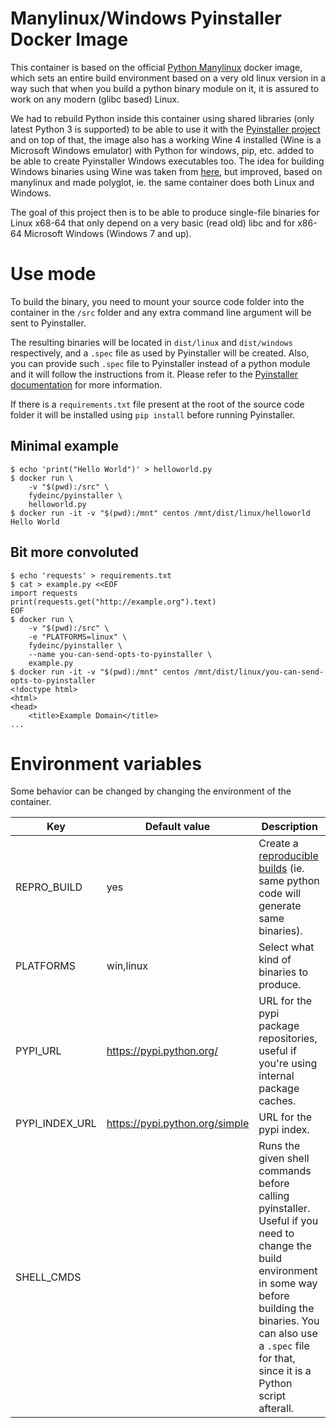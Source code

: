 # Manylinux/Windows Pyinstaller Docker Image

This container is based on the official [Python Manylinux](https://github.com/pypa/manylinux/) docker image, which sets an entire build environment based on a very old linux version in a way such that when you build a python binary module on it, it is assured to work on any modern (glibc based) Linux.

We had to rebuild Python inside this container using shared libraries (only latest Python 3 is supported)
to be able to use it with the [Pyinstaller project](https://pyinstaller.org) and on top of that, the image also has a working Wine 4 installed (Wine is a Microsoft Windows emulator) with Python for windows, pip, etc. added to be able to create Pyinstaller Windows executables too. The idea for building Windows binaries using Wine was taken from [here](https://github.com/cdrx/docker-pyinstaller), but improved, based on manylinux and made polyglot, ie. the same container does both Linux and Windows.

The goal of this project then is to be able to produce single-file binaries for Linux x68-64 that only depend on a very basic (read old) libc and for x86-64 Microsoft Windows (Windows 7 and up).

# Use mode

To build the binary, you need to mount your source code folder into the container in the `/src` folder and any extra command line argument will be sent to Pyinstaller.

The resulting binaries will be located in `dist/linux` and `dist/windows` respectively, and a `.spec` file as used by Pyinstaller will be created. Also, you can provide such `.spec` file to Pyinstaller instead of a python module and it will follow the instructions from it. Please refer to the [Pyinstaller documentation](https://pyinstaller.readthedocs.io/en/stable/spec-files.html) for more information.

If there is a `requirements.txt` file present at the root of the source code folder it will be installed using `pip install` before running Pyinstaller.

## Minimal example
```
$ echo 'print("Hello World")' > helloworld.py
$ docker run \
    -v "$(pwd):/src" \
    fydeinc/pyinstaller \
    helloworld.py
$ docker run -it -v "$(pwd):/mnt" centos /mnt/dist/linux/helloworld
Hello World
```

## Bit more convoluted
```
$ echo 'requests' > requirements.txt
$ cat > example.py <<EOF
import requests
print(requests.get("http://example.org").text)
EOF
$ docker run \
    -v "$(pwd):/src" \
    -e "PLATFORMS=linux" \
    fydeinc/pyinstaller \
    --name you-can-send-opts-to-pyinstaller \
    example.py
$ docker run -it -v "$(pwd):/mnt" centos /mnt/dist/linux/you-can-send-opts-to-pyinstaller
<!doctype html>
<html>
<head>
    <title>Example Domain</title>
...
```

# Environment variables

Some behavior can be changed by changing the environment of the container.

| Key | Default value | Description |
|-----|---------------|-------------|
|REPRO_BUILD|yes|Create a [reproducible builds](https://pyinstaller.readthedocs.io/en/stable/advanced-topics.html#creating-a-reproducible-build) (ie. same python code will generate same binaries).|
|PLATFORMS|win,linux|Select what kind of binaries to produce.|
|PYPI_URL|https://pypi.python.org/|URL for the pypi package repositories, useful if you're using internal package caches.|
|PYPI_INDEX_URL|https://pypi.python.org/simple|URL for the pypi index.|
|SHELL_CMDS||Runs the given shell commands before calling pyinstaller. Useful if you need to change the build environment in some way before building the binaries. You can also use a `.spec` file for that, since it is a Python script afterall.|
